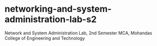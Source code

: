 # networking-and-system-administration-lab-s2
Network and System Administration Lab, 2nd Semester MCA, Mohandas College of Engineering and Technology
